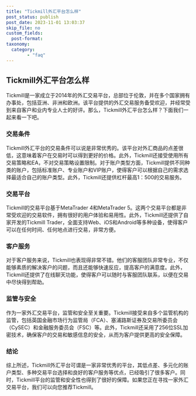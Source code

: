 ```yaml
---
title: "Tickmill外汇平台怎么样"
post_status: publish
post_date: 2023-11-01 13:03:37
skip_file: no
custom_fields: 
  post-format: 
taxonomy:
  category:
        - "faq"
---
```


## Tickmill外汇平台怎么样

Tickmill是一家成立于2014年的外汇交易平台，总部位于伦敦，并在多个国家拥有办事处，包括亚洲、非洲和欧洲。该平台提供的外汇交易服务备受欢迎，并经常受到来自客户和业内专业人士的好评。那么，Tickmill外汇平台怎么样？下面我们一起来看一下吧。

### 交易条件

Tickmill外汇平台的交易条件可以说是非常优秀的。该平台对外汇商品的点差很低，这意味着客户在交易时可以得到更好的价格。此外，Tickmill还接受使用所有交易策略和EA，不对交易策略设置限制。对于账户类型方面，Tickmill提供不同种类的账户，包括标准账户、专业账户和VIP账户，使得客户可以根据自己的需求选择最适合自己的账户类型。此外，Tickmill还提供杠杆最高1：500的交易服务。

### 交易平台

Tickmill的交易平台基于MetaTrader 4和MetaTrader 5。这两个交易平台都是非常受欢迎的交易软件，拥有很好的用户体验和易用性。此外，Tickmill还提供了自家开发的Tickmill Trader，全面支持Web、iOS和Android等多种设备，使得客户可以在任何时间、任何地点进行交易，非常方便。

### 客户服务

对于客户服务来说，Tickmill也表现得非常不错。他们的客服团队非常专业，不仅能够素质的解决客户的问题，而且还能够快速反应，提高客户的满意度。此外，Tickmill还提供了在线聊天功能，使得客户可以随时与客服团队联系，以便在交易中尽快得到帮助。

### 监管与安全

作为一家外汇交易平台，监管和安全至关重要。Tickmill接受来自多个监管机构的监管，包括英国金融市场行为监管局（FCA）、塞浦路斯证券及交易所委员会（CySEC）和金融服务委员会（FSC）等。此外，Tickmill还采用了256位SSL加密技术，确保客户的交易和敏感信息的安全，从而为客户提供更高的安全保障。

### 结论

综上所述，Tickmill外汇平台可谓是一家非常优秀的平台，其低点差、多元化的账户类型、多种交易平台选择和良好的客户服务等优点，已经吸引了很多客户。同时，Tickmill平台的监管和安全性也得到了很好的保障。如果您正在寻找一家外汇交易平台，我们可以向您推荐Tickmill。
